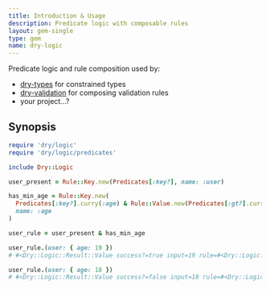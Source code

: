 ```yaml
---
title: Introduction & Usage
description: Predicate logic with composable rules
layout: gem-single
type: gem
name: dry-logic
---
```


Predicate logic and rule composition used by:

* [dry-types](https://github.com/dry-rb/dry-types) for constrained types
* [dry-validation](https://github.com/dry-rb/dry-validation) for composing validation rules
* your project...?

## Synopsis

``` ruby
require 'dry/logic'
require 'dry/logic/predicates'

include Dry::Logic

user_present = Rule::Key.new(Predicates[:key?], name: :user)

has_min_age = Rule::Key.new(
  Predicates[:key?].curry(:age) & Rule::Value.new(Predicates[:gt?].curry(18),
  name: :age
)

user_rule = user_present & has_min_age

user_rule.(user: { age: 19 })
# #<Dry::Logic::Result::Value success?=true input=19 rule=#<Dry::Logic::Rule::Value predicate=#<Dry::Logic::Predicate id=:gt?>>>

user_rule.(user: { age: 18 })
# #<Dry::Logic::Result::Value success?=false input=18 rule=#<Dry::Logic::Rule::Value predicate=#<Dry::Logic::Predicate id=:gt?>>>
```
